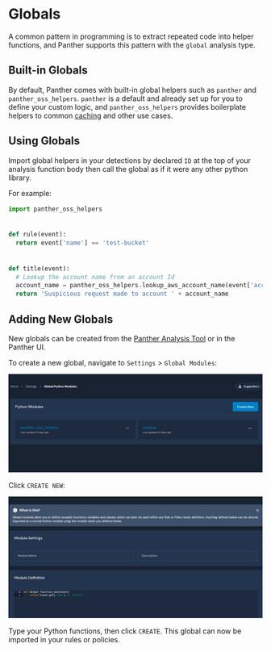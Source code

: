 # Globals

A common pattern in programming is to extract repeated code into helper functions, and Panther supports this pattern with the `global` analysis type.

## Built-in Globals

By default, Panther comes with built-in global helpers such as `panther` and `panther_oss_helpers`. `panther` is a default and already set up for you to define your custom logic, and `panther_oss_helpers` provides boilerplate helpers to common [caching](caching.md) and other use cases.

## Using Globals

Import global helpers in your detections by declared `ID` at the top of your analysis function body then call the global as if it were any other python library.

For example:

```python
import panther_oss_helpers


def rule(event):
  return event['name'] == 'test-bucket'


def title(event):
  # Lookup the account name from an account Id
  account_name = panther_oss_helpers.lookup_aws_account_name(event['accountId'])
  return 'Suspicious request made to account ' + account_name
```

## Adding New Globals

New globals can be created from the [Panther Analysis Tool](panther-analysis-tool.md#globals) or in the Panther UI.

To create a new global, navigate to `Settings` &gt; `Global Modules`:

![List Globals](../.gitbook/assets/globals-list%20%287%29%20%283%29%20%286%29.png)

Click `CREATE NEW`:

![Create New Global](../.gitbook/assets/globals-create%20%287%29%20%281%29%20%289%29.png)

Type your Python functions, then click `CREATE`. This global can now be imported in your rules or policies.

